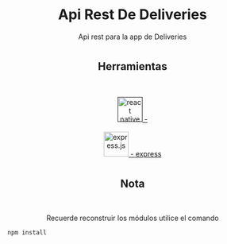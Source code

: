 <h1 align="center">Api Rest De Deliveries</h1>
<p align="center">
Api rest para la app de Deliveries
</p>
<h1></h1>
<h2 align="center">Herramientas</h2>
<br>
<p align="center">
  <a href="" target="_blank" rel="" >
  <img src="https://reactnative.dev/img/header_logo.svg" alt="react native" width="50" height="50"/>
   - </a>
  <br><br>
  <a href="https://www.npmjs.com/package/express" target="_blank" rel="express">
  <img src="https://i.imgur.com/V1RWR7l.png" alt="express.js" width="50" height="50"/>
   - express</a>
</p>
<h1></h1>
<h2 align="center">Nota</h2>
  <br>
  <p align="center">
    Recuerde reconstruir los módulos utilice el comando
  </p>

    npm install

<h1></h1>
